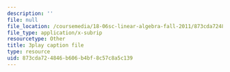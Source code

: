 ```yaml
---
description: ''
file: null
file_location: /coursemedia/18-06sc-linear-algebra-fall-2011/873cda724846b606b4bf8c57c8a5c139_pSbafxDHdgE.srt
file_type: application/x-subrip
resourcetype: Other
title: 3play caption file
type: resource
uid: 873cda72-4846-b606-b4bf-8c57c8a5c139
---
```

